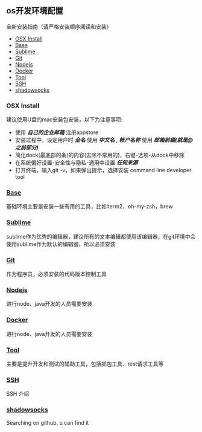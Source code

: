 ## os开发环境配置

全新安装指南（请严格安装顺序阅读和安装）

<!-- START doctoc generated TOC please keep comment here to allow auto update -->
<!-- DON'T EDIT THIS SECTION, INSTEAD RE-RUN doctoc TO UPDATE -->


- [OSX Install](#osx-install)
- [Base](#base)
- [Sublime](#sublime)
- [Git](#git)
- [Nodejs](#nodejs)
- [Docker](#docker)
- [Tool](#tool)
- [SSH](#ssh)
- [shadowsocks](#ss)

<!-- END doctoc generated TOC please keep comment here to allow auto update -->

### OSX Install
建议使用U盘的mac安装包安装，以下为注意事项:

+ 使用 ***自己的企业邮箱*** 注册appstore
+ 安装过程中，设定用户时 ***全名*** 使用 ***中文名*** , ***帐户名称*** 使用 ***邮箱前缀(就是@之前部分)***
+ 简化dock(最底部的条)的内容(去除不常用的)，右键-选项-从dock中移除
+ 在系统偏好设置-安全性与隐私-通用中设置 ***任何来源***
+ 打开终端，输入git -v，如果弹出提示，选择安装 command line developer tool

### [Base](../osx/base.md)
基础环境主要是安装一些有用的工具，比如iterm2，oh-my-zsh，brew

### [Sublime](../osx/sublime.md)
sublime作为优秀的编辑器，建议所有的文本编辑都使用该编辑器，在git环境中会使用sublime作为默认的编辑器，所以必须安装

### [Git](../osx/git.md)
作为程序员，必须安装的代码版本控制工具

### [Nodejs](../osx/nodejs.md)
进行node、java开发的人员需要安装

### [Docker](../osx/docker.md)
进行node、java开发的人员需要安装


### [Tool](../osx/tool.md)
主要是提升开发和测试的辅助工具，包括抓包工具、rest请求工具等

### [SSH](../osx/ssh.md)
SSH 介绍

### [shadowsocks](../osx/ss.md)

Searching on github, u can find it
